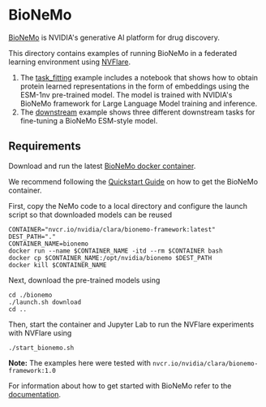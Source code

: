 # BioNeMo

[BioNeMo](https://www.nvidia.com/en-us/clara/bionemo/) is NVIDIA's generative AI platform for drug discovery.

This directory contains examples of running BioNeMo in a federated learning environment using [NVFlare](https://github.com/NVIDIA/NVFlare).

1. The [task_fitting](./task_fitting/README.md) example includes a notebook that shows how to obtain protein learned representations in the form of embeddings using the ESM-1nv pre-trained model. 
The model is trained with NVIDIA's BioNeMo framework for Large Language Model training and inference.
2. The [downstream](./downstream/README.md) example shows three different downstream tasks for fine-tuning a BioNeMo ESM-style model.

## Requirements

Download and run the latest [BioNeMo docker container](https://catalog.ngc.nvidia.com/orgs/nvidia/teams/clara/containers/bionemo-framework).

We recommend following the [Quickstart Guide](https://docs.nvidia.com/bionemo-framework/latest/quickstart-fw.html#docker-container-access) 
on how to get the BioNeMo container. 

First, copy the NeMo code to a local directory and configure the launch script so that downloaded models can be reused 
```commandline
CONTAINER="nvcr.io/nvidia/clara/bionemo-framework:latest"
DEST_PATH="."
CONTAINER_NAME=bionemo
docker run --name $CONTAINER_NAME -itd --rm $CONTAINER bash
docker cp $CONTAINER_NAME:/opt/nvidia/bionemo $DEST_PATH
docker kill $CONTAINER_NAME
```

Next, download the pre-trained models using
```commandline
cd ./bionemo
./launch.sh download
cd ..
```

Then, start the container and Jupyter Lab to run the NVFlare experiments with NVFlare using
```commandline
./start_bionemo.sh
```

**Note:** The examples here were tested with `nvcr.io/nvidia/clara/bionemo-framework:1.0`

For information about how to get started with BioNeMo refer to the [documentation](https://docs.nvidia.com/bionemo-framework/latest).
